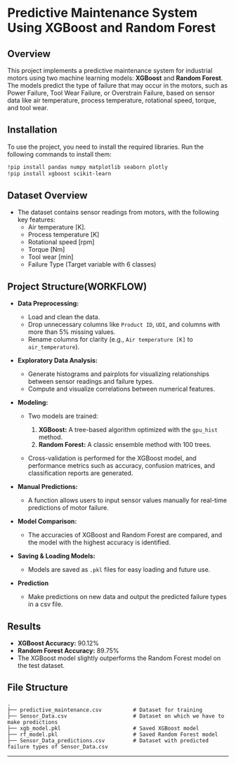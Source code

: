 # Predictive Maintenance System Using XGBoost and Random Forest

## Overview

This project implements a predictive maintenance system for industrial motors using two machine learning models: **XGBoost** and **Random Forest**. The models predict the type of failure that may occur in the motors, such as Power Failure, Tool Wear Failure, or Overstrain Failure, based on sensor data like air temperature, process temperature, rotational speed, torque, and tool wear.

## Installation

To use the project, you need to install the required libraries. Run the following commands to install them:

```bash
!pip install pandas numpy matplotlib seaborn plotly
!pip install xgboost scikit-learn
```

## Dataset Overview
- The dataset contains sensor readings from motors, with the following key features:
  - Air temperature [K].
  - Process temperature [K]
  - Rotational speed [rpm]
  - Torque [Nm]
  - Tool wear [min]
  - Failure Type (Target variable with 6 classes)

## Project Structure(WORKFLOW)

- **Data Preprocessing:**
  - Load and clean the data.
  - Drop unnecessary columns like `Product ID`, `UDI`, and columns with more than 5% missing values.
  - Rename columns for clarity (e.g., `Air temperature [K]` to `air_temperature`).

- **Exploratory Data Analysis:**
  - Generate histograms and pairplots for visualizing relationships between sensor readings and failure types.
  - Compute and visualize correlations between numerical features.
  
- **Modeling:**
  - Two models are trained:
    1. **XGBoost:** A tree-based algorithm optimized with the `gpu_hist` method.
    2. **Random Forest:** A classic ensemble method with 100 trees.
  
  - Cross-validation is performed for the XGBoost model, and performance metrics such as accuracy, confusion matrices, and classification reports are generated.

- **Manual Predictions:**
  - A function allows users to input sensor values manually for real-time predictions of motor failure.

- **Model Comparison:**
  - The accuracies of XGBoost and Random Forest are compared, and the model with the highest accuracy is identified.

- **Saving & Loading Models:**
  - Models are saved as `.pkl` files for easy loading and future use.

- **Prediction**
  -  Make predictions on new data and output the predicted failure types in a csv file.
    

## Results

- **XGBoost Accuracy:** 90.12%
- **Random Forest Accuracy:** 89.75%
- The XGBoost model slightly outperforms the Random Forest model on the test dataset.

## File Structure

```plaintext
.
├── predictive_maintenance.csv          # Dataset for training
├── Sensor_Data.csv                     # Dataset on which we have to make predictions
├── xgb_model.pkl                       # Saved XGBoost model
├── rf_model.pkl                        # Saved Random Forest model
├── Sensor_Data_predictions.csv         # Dataset with predicted failure types of Sensor_Data.csv
```

 

---
